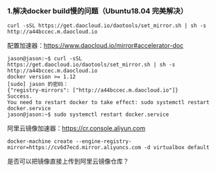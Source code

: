 ### 1.解决docker build慢的问题（Ubuntu18.04 完美解决）

```
curl -sSL https://get.daocloud.io/daotools/set_mirror.sh | sh -s http://a44bccec.m.daocloud.io 
```

配置加速器：https://www.daocloud.io/mirror#accelerator-doc

```
jason@jason:~$ curl -sSL https://get.daocloud.io/daotools/set_mirror.sh | sh -s http://a44bccec.m.daocloud.io
docker version >= 1.12
[sudo] jason 的密码： 
{"registry-mirrors": ["http://a44bccec.m.daocloud.io"]}
Success.
You need to restart docker to take effect: sudo systemctl restart docker.service
jason@jason:~$ sudo systemctl restart docker.service
```

阿里云镜像加速器：https://cr.console.aliyun.com

```
docker-machine create --engine-registry-mirror=https://cv6d7ecd.mirror.aliyuncs.com -d virtualbox default
```

是否可以把镜像直接上传到阿里云镜像仓库？